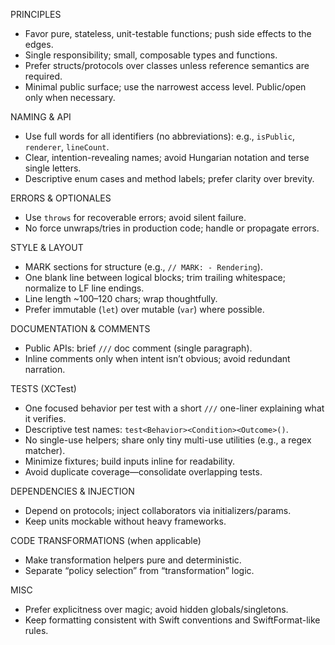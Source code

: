 PRINCIPLES
- Favor pure, stateless, unit-testable functions; push side effects to the edges.
- Single responsibility; small, composable types and functions.
- Prefer structs/protocols over classes unless reference semantics are required.
- Minimal public surface; use the narrowest access level. Public/open only when necessary.

NAMING & API
- Use full words for all identifiers (no abbreviations): e.g., `isPublic`, `renderer`, `lineCount`.
- Clear, intention-revealing names; avoid Hungarian notation and terse single letters.
- Descriptive enum cases and method labels; prefer clarity over brevity.

ERRORS & OPTIONALES
- Use `throws` for recoverable errors; avoid silent failure.
- No force unwraps/tries in production code; handle or propagate errors.

STYLE & LAYOUT
- MARK sections for structure (e.g., `// MARK: - Rendering`).
- One blank line between logical blocks; trim trailing whitespace; normalize to LF line endings.
- Line length ~100–120 chars; wrap thoughtfully.
- Prefer immutable (`let`) over mutable (`var`) where possible.

DOCUMENTATION & COMMENTS
- Public APIs: brief `///` doc comment (single paragraph).
- Inline comments only when intent isn’t obvious; avoid redundant narration.

TESTS (XCTest)
- One focused behavior per test with a short `///` one-liner explaining what it verifies.
- Descriptive test names: `test<Behavior><Condition><Outcome>()`.
- No single-use helpers; share only tiny multi-use utilities (e.g., a regex matcher).
- Minimize fixtures; build inputs inline for readability.
- Avoid duplicate coverage—consolidate overlapping tests.

DEPENDENCIES & INJECTION
- Depend on protocols; inject collaborators via initializers/params.
- Keep units mockable without heavy frameworks.

CODE TRANSFORMATIONS (when applicable)
- Make transformation helpers pure and deterministic.
- Separate “policy selection” from “transformation” logic.

MISC
- Prefer explicitness over magic; avoid hidden globals/singletons.
- Keep formatting consistent with Swift conventions and SwiftFormat-like rules.